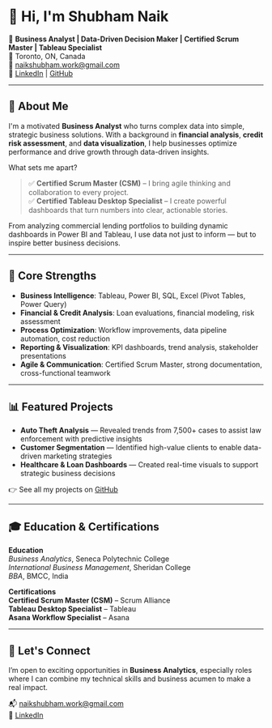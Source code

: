# 👋 Hi, I'm Shubham Naik

🎯 **Business Analyst | Data-Driven Decision Maker | Certified Scrum Master | Tableau Specialist**  
📍 Toronto, ON, Canada  
📧 naikshubham.work@gmail.com  
🔗 [LinkedIn](https://www.linkedin.com/in/) | [GitHub](https://github.com/ShubhamNaiik)

---

## 🚀 About Me

I'm a motivated **Business Analyst** who turns complex data into simple, strategic business solutions. With a background in **financial analysis**, **credit risk assessment**, and **data visualization**, I help businesses optimize performance and drive growth through data-driven insights.

What sets me apart?
> ✅ **Certified Scrum Master (CSM)** – I bring agile thinking and collaboration to every project.  
> ✅ **Certified Tableau Desktop Specialist** – I create powerful dashboards that turn numbers into clear, actionable stories.

From analyzing commercial lending portfolios to building dynamic dashboards in Power BI and Tableau, I use data not just to inform — but to inspire better business decisions.

---

## 🧠 Core Strengths

- **Business Intelligence**: Tableau, Power BI, SQL, Excel (Pivot Tables, Power Query)
- **Financial & Credit Analysis**: Loan evaluations, financial modeling, risk assessment
- **Process Optimization**: Workflow improvements, data pipeline automation, cost reduction
- **Reporting & Visualization**: KPI dashboards, trend analysis, stakeholder presentations
- **Agile & Communication**: Certified Scrum Master, strong documentation, cross-functional teamwork

---

## 📊 Featured Projects

- **Auto Theft Analysis** — Revealed trends from 7,500+ cases to assist law enforcement with predictive insights  
- **Customer Segmentation** — Identified high-value clients to enable data-driven marketing strategies  
- **Healthcare & Loan Dashboards** — Created real-time visuals to support strategic business decisions

👉 See all my projects on [GitHub](https://github.com/ShubhamNaiik?tab=repositories)

---

## 🎓 Education & Certifications

**Education**  
*Business Analytics*, Seneca Polytechnic College  
 *International Business Management*, Sheridan College  
 *BBA*, BMCC, India

**Certifications**  
 **Certified Scrum Master (CSM)** – Scrum Alliance  
 **Tableau Desktop Specialist** – Tableau  
 **Asana Workflow Specialist** – Asana  


---

## 🤝 Let's Connect

I’m open to exciting opportunities in **Business Analytics**, especially roles where I can combine my technical skills and business acumen to make a real impact.

📬 naikshubham.work@gmail.com  
🔗 [LinkedIn](https://www.linkedin.com/in/)

